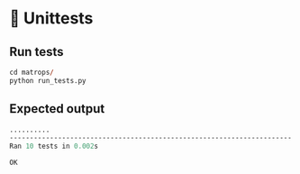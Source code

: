 # :test_tube: Unittests


## Run tests
```ps
cd matrops/
python run_tests.py
```

## Expected output 

```ps
..........
----------------------------------------------------------------------
Ran 10 tests in 0.002s

OK
```
